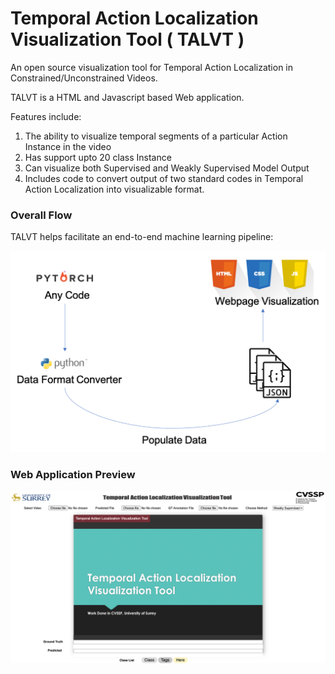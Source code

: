 # Temporal Action Localization Visualization Tool ( TALVT )

An open source visualization tool for Temporal Action Localization in Constrained/Unconstrained Videos.

TALVT is a HTML and Javascript based Web application.



Features include:

1) The ability to visualize temporal segments of a particular Action Instance in the video
2) Has support upto 20 class Instance 
3) Can visualize both Supervised and Weakly Supervised Model Output
4) Includes code to convert output of two standard codes in Temporal Action Localization into visualizable format.

### Overall Flow

TALVT helps facilitate an end-to-end machine learning pipeline:

<p align="center">
  <img src="https://github.com/sauradip/action_localization_visualization/blob/master/pic/flow.png">
</p>

### Web Application Preview

<p align="center">
  <img src="https://github.com/sauradip/action_localization_visualization/blob/master/pic/Code_sc.png">
</p>
